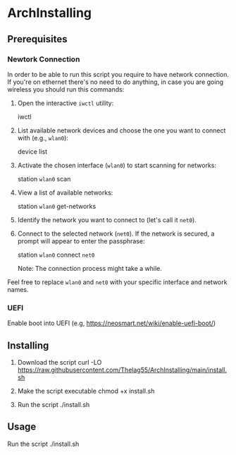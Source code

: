 # ArchInstalling

## Prerequisites

### Newtork Connection

In order to be able to run this script you require to have network connection.
If you're on ethernet there's no need to do anything, in case you are going wireless you should run this commands:

1. Open the interactive `iwctl` utility:

   iwctl

2. List available network devices and choose the one you want to connect with (e.g., `wlan0`):

   device list

3. Activate the chosen interface (`wlan0`) to start scanning for networks:

   station `wlan0` scan

4. View a list of available networks:

   station `wlan0` get-networks

5. Identify the network you want to connect to (let's call it `net0`).

6. Connect to the selected network (`net0`). If the network is secured, a prompt will appear to enter the passphrase:

   station `wlan0` connect `net0`

   Note: The connection process might take a while.

Feel free to replace `wlan0` and `net0` with your specific interface and network names.

### UEFI

   Enable boot into UEFI (e.g, https://neosmart.net/wiki/enable-uefi-boot/)

## Installing

1. Download the script
   curl -LO https://raw.githubusercontent.com/Thelag55/ArchInstalling/main/install.sh

2. Make the script executable
   chmod +x install.sh

3. Run the script
   ./install.sh

## Usage

   Run the script
   ./install.sh
